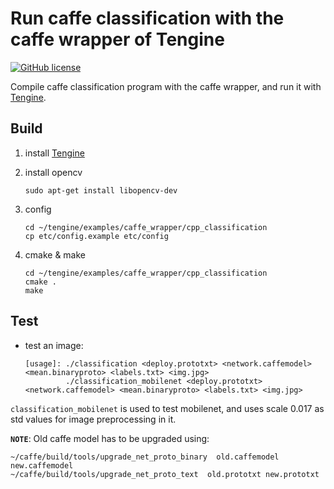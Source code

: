# Run caffe classification with the caffe wrapper of Tengine

[![GitHub license](http://OAID.github.io/pics/apache_2.0.svg)](./LICENSE)

Compile caffe classification program with the caffe wrapper, and run it with [Tengine](https://github.com/OAID/Tengine).

## Build
1. install [Tengine](https://github.com/OAID/Tengine)
2. install opencv
    ```
    sudo apt-get install libopencv-dev
    ```
3. config
    ```
    cd ~/tengine/examples/caffe_wrapper/cpp_classification
    cp etc/config.example etc/config
    ```

4. cmake & make
    ```
    cd ~/tengine/examples/caffe_wrapper/cpp_classification
    cmake .
    make
    ```

## Test
- test an image:

    ```
    [usage]: ./classification <deploy.prototxt> <network.caffemodel> <mean.binaryproto> <labels.txt> <img.jpg>
             ./classification_mobilenet <deploy.prototxt> <network.caffemodel> <mean.binaryproto> <labels.txt> <img.jpg>
    ```
`classification_mobilenet` is used to test mobilenet, and uses scale 0.017 as std values for image preprocessing in it. 

**`NOTE`**: Old caffe model has to be upgraded using:

```
~/caffe/build/tools/upgrade_net_proto_binary  old.caffemodel new.caffemodel
~/caffe/build/tools/upgrade_net_proto_text  old.prototxt new.prototxt
```

